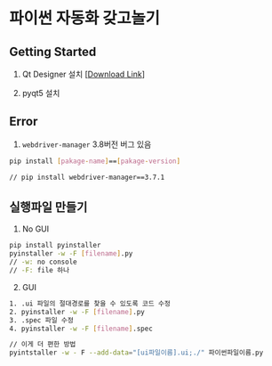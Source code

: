 # 파이썬 자동화 갖고놀기

## Getting Started

1. Qt Designer 설치 [[Download Link](https://build-system.fman.io/qt-designer-download)]

2. pyqt5 설치

## Error

1. `webdriver-manager` 3.8버전 버그 있음

```bash
pip install [pakage-name]==[pakage-version]

// pip install webdriver-manager==3.7.1
```

## 실행파일 만들기

1. No GUI

```bash
pip install pyinstaller
pyinstaller -w -F [filename].py
// -w: no console
// -F: file 하나
```

2. GUI

```bash
1. .ui 파일의 절대경로를 찾을 수 있도록 코드 수정
2. pyinstaller -w -F [filename].py
3. .spec 파일 수정
4. pyinstaller -w -F [filename].spec
```

```bash
// 이게 더 편한 방법
pyintstaller -w - F --add-data="[ui파일이름].ui;./" 파이썬파일이름.py
```
